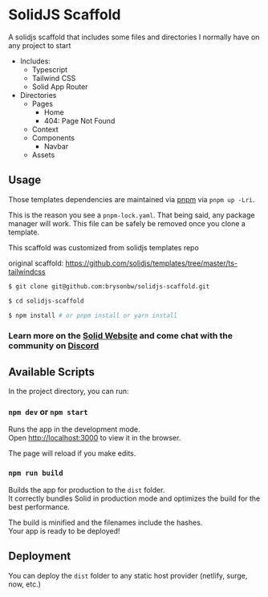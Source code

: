 # SolidJS Scaffold 
A solidjs scaffold that includes some files and directories I normally have on any project to start
- Includes: 
  - Typescript
  - Tailwind CSS
  - Solid App Router
- Directories
  - Pages
    - Home
    - 404: Page Not Found
  - Context
  - Components
    - Navbar
  - Assets

## Usage

Those templates dependencies are maintained via [pnpm](https://pnpm.io) via `pnpm up -Lri`.

This is the reason you see a `pnpm-lock.yaml`. That being said, any package manager will work. This file can be safely be removed once you clone a template.

This scaffold was customized from solidjs templates repo

original scaffold: https://github.com/solidjs/templates/tree/master/ts-tailwindcss


```bash
$ git clone git@github.com:brysonbw/solidjs-scaffold.git

$ cd solidjs-scaffold

$ npm install # or pnpm install or yarn install
```

### Learn more on the [Solid Website](https://solidjs.com) and come chat with the community on [Discord](https://discord.com/invite/solidjs)

## Available Scripts

In the project directory, you can run:

### `npm dev` or `npm start`

Runs the app in the development mode.<br>
Open [http://localhost:3000](http://localhost:3000) to view it in the browser.

The page will reload if you make edits.<br>

### `npm run build`

Builds the app for production to the `dist` folder.<br>
It correctly bundles Solid in production mode and optimizes the build for the best performance.

The build is minified and the filenames include the hashes.<br>
Your app is ready to be deployed!

## Deployment

You can deploy the `dist` folder to any static host provider (netlify, surge, now, etc.)
